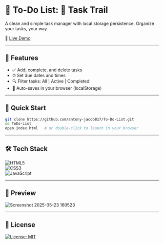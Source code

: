 # 📝 To-Do List: 🧭 Task Trail

A clean and simple task manager with local storage persistence. Organize your tasks, your way.

🔗 [Live Demo](https://task-trail-silk.vercel.app/)

---

## 📌 Features

- ✅ Add, complete, and delete tasks  
- ⏰ Set due dates and times  
- 🔍 Filter tasks: All | Active | Completed  
- 💾 Auto-saves in your browser (localStorage)

---

## 🚀 Quick Start

```bash
git clone https://github.com/antony-jacob817/To-Do-List.git
cd ToDo-List
open index.html   # or double-click to launch in your browser
```

---

## 🛠 Tech Stack

<div>

![HTML5](https://img.shields.io/badge/HTML5-E34F26?style=for-the-badge&logo=html5&logoColor=white)<br>
![CSS3](https://img.shields.io/badge/CSS3-1572B6?style=for-the-badge&logo=css3&logoColor=white)<br>
![JavaScript](https://img.shields.io/badge/JavaScript-F7DF1E?style=for-the-badge&logo=javascript&logoColor=black)<br>

</div>

---

## 📸 Preview

![Screenshot 2025-05-23 160523](https://github.com/user-attachments/assets/178a4a5c-7d71-48c6-bd59-d6f93f7f8858)

---

## 📄 License

[![License: MIT](https://img.shields.io/badge/License-MIT-yellow.svg)](https://opensource.org/licenses/MIT)
